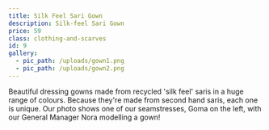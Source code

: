 ```yaml
---
title: Silk Feel Sari Gown
description: Silk-feel Sari Gown
price: 59
class: clothing-and-scarves
id: 9
gallery:
  - pic_path: /uploads/gown1.png
  - pic_path: /uploads/gown2.png
---
```



Beautiful dressing gowns made from recycled 'silk feel' saris in a huge range of colours. Because they're made from second hand saris, each one is unique. Our photo shows one of our seamstresses, Goma on the left, with our General Manager Nora modelling a gown!
